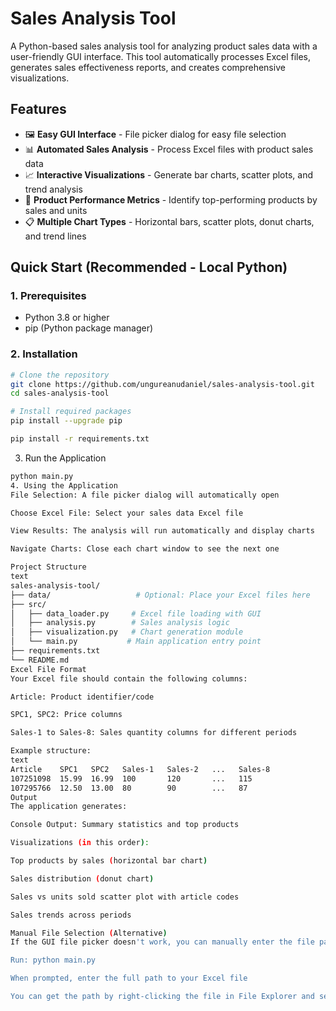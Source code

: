 # Sales Analysis Tool

A Python-based sales analysis tool for analyzing product sales data with a user-friendly GUI interface. This tool automatically processes Excel files, generates sales effectiveness reports, and creates comprehensive visualizations.

## Features

- 🖼️ **Easy GUI Interface** - File picker dialog for easy file selection
- 📊 **Automated Sales Analysis** - Process Excel files with product sales data
- 📈 **Interactive Visualizations** - Generate bar charts, scatter plots, and trend analysis
- 🎯 **Product Performance Metrics** - Identify top-performing products by sales and units
- 📋 **Multiple Chart Types** - Horizontal bars, scatter plots, donut charts, and trend lines

## Quick Start (Recommended - Local Python)

### 1. Prerequisites
- Python 3.8 or higher
- pip (Python package manager)

### 2. Installation
```bash
# Clone the repository
git clone https://github.com/ungureanudaniel/sales-analysis-tool.git
cd sales-analysis-tool

# Install required packages
pip install --upgrade pip

pip install -r requirements.txt
```
3. Run the Application
```bash
python main.py
4. Using the Application
File Selection: A file picker dialog will automatically open

Choose Excel File: Select your sales data Excel file

View Results: The analysis will run automatically and display charts

Navigate Charts: Close each chart window to see the next one

Project Structure
text
sales-analysis-tool/
├── data/                   # Optional: Place your Excel files here
├── src/
│   ├── data_loader.py     # Excel file loading with GUI
│   ├── analysis.py        # Sales analysis logic
│   ├── visualization.py   # Chart generation module
│   └── main.py           # Main application entry point
├── requirements.txt
└── README.md
Excel File Format
Your Excel file should contain the following columns:

Article: Product identifier/code

SPC1, SPC2: Price columns

Sales-1 to Sales-8: Sales quantity columns for different periods

Example structure:
text
Article    SPC1   SPC2   Sales-1   Sales-2   ...   Sales-8
107251098  15.99  16.99  100       120       ...   115
107295766  12.50  13.00  80        90        ...   87
Output
The application generates:

Console Output: Summary statistics and top products

Visualizations (in this order):

Top products by sales (horizontal bar chart)

Sales distribution (donut chart)

Sales vs units sold scatter plot with article codes

Sales trends across periods

Manual File Selection (Alternative)
If the GUI file picker doesn't work, you can manually enter the file path:

Run: python main.py

When prompted, enter the full path to your Excel file

You can get the path by right-clicking the file in File Explorer and selecting "Copy as path"
